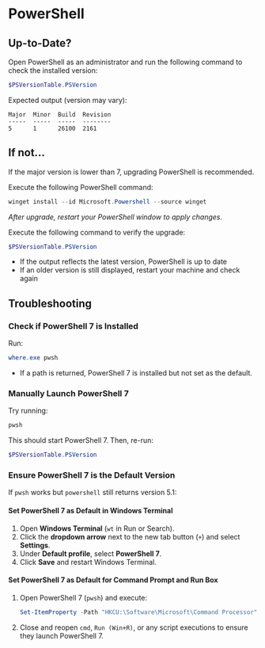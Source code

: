 # PowerShell

## Up-to-Date?

Open PowerShell as an administrator and run the following command to check the installed version:
```powershell
$PSVersionTable.PSVersion
```

Expected output (version may vary):
```
Major  Minor  Build  Revision
-----  -----  -----  --------
5      1      26100  2161
```

## If not...

If the major version is lower than 7, upgrading PowerShell is recommended.

Execute the following PowerShell command:
```powershell
winget install --id Microsoft.Powershell --source winget
```

_After upgrade, restart your PowerShell window to apply changes._

Execute the following command to verify the upgrade:

```powershell
$PSVersionTable.PSVersion
```

- If the output reflects the latest version, PowerShell is up to date
- If an older version is still displayed, restart your machine and check again

## Troubleshooting

### Check if PowerShell 7 is Installed
Run:
```powershell
where.exe pwsh
```
- If a path is returned, PowerShell 7 is installed but not set as the default.

### Manually Launch PowerShell 7
Try running:
```powershell
pwsh
```
This should start PowerShell 7. Then, re-run:
```powershell
$PSVersionTable.PSVersion
```

### Ensure PowerShell 7 is the Default Version
If `pwsh` works but `powershell` still returns version 5.1:

#### Set PowerShell 7 as Default in Windows Terminal
1. Open **Windows Terminal** (`wt` in Run or Search).
2. Click the **dropdown arrow** next to the new tab button (`+`) and select **Settings**.
3. Under **Default profile**, select **PowerShell 7**.
4. Click **Save** and restart Windows Terminal.

#### Set PowerShell 7 as Default for Command Prompt and Run Box
1. Open PowerShell 7 (`pwsh`) and execute:
   ```powershell
   Set-ItemProperty -Path "HKCU:\Software\Microsoft\Command Processor" -Name Autorun -Value "\"C:\Program Files\PowerShell\7\pwsh.exe\""
   ```
2. Close and reopen `cmd`, `Run (Win+R)`, or any script executions to ensure they launch PowerShell 7.
